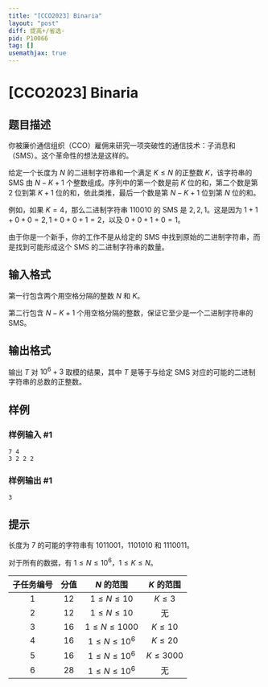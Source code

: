 ```yaml
---
title: "[CCO2023] Binaria"
layout: "post"
diff: 提高+/省选-
pid: P10066
tag: []
usemathjax: true
---
```


# [CCO2023] Binaria
## 题目描述

你被廉价通信组织（CCO）雇佣来研究一项突破性的通信技术：子消息和（SMS）。这个革命性的想法是这样的。

给定一个长度为 $N$ 的二进制字符串和一个满足 $K \leq N$ 的正整数 $K$，该字符串的 SMS 由 $N-K+1$ 个整数组成。序列中的第一个数是前 $K$ 位的和，第二个数是第 $2$ 位到第 $K+1$ 位的和，依此类推，最后一个数是第 $N-K+1$ 位到第 $N$ 位的和。

例如，如果 $K=4$，那么二进制字符串 $110010$ 的 SMS 是 $2,2,1$。这是因为 $1+1+0+0=2,1+0+0+1=2$，以及 $0+0+1+0=1$。

由于你是一个新手，你的工作不是从给定的 SMS 中找到原始的二进制字符串，而是找到可能形成这个 SMS 的二进制字符串的数量。
## 输入格式

第一行包含两个用空格分隔的整数 $N$ 和 $K$。

第二行包含 $N-K+1$ 个用空格分隔的整数，保证它至少是一个二进制字符串的 SMS。
## 输出格式

输出 $T$ 对 $10^{6}+3$ 取模的结果，其中 $T$ 是等于与给定 SMS 对应的可能的二进制字符串的总数的正整数。
## 样例

### 样例输入 #1
```
7 4
3 2 2 2
```
### 样例输出 #1
```
3
```
## 提示

长度为 $7$ 的可能的字符串有 $1011001$，$1101010$ 和 $1110011$。

对于所有的数据，有 $1\leq N\leq 10^6$，$1 \leq K \leq N$。


| 子任务编号 |	分值	| $N$ 的范围	| $K$ 的范围 |
| :-: |  :-: |  :-: |  :-: |
|1	|12	|$1 \leq N \leq 10$|	$K \leq 3$|
|2	|12	| $1 \leq N \leq 10$|无 |
|3	|16	|$1 \leq N \leq 1000$	|$K \leq 10$|
|4	|16	|$1 \leq N \leq 10^{6}$|	$K \leq 20$|
|5	|16	| $1 \leq N \leq 10^{6}$| $K\leq 3000$|
|6	|28	|$1 \leq N \leq 10^{6}$|无|
